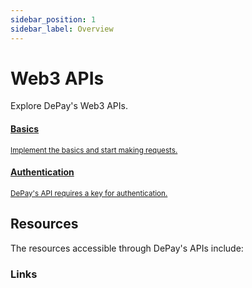 ```yaml
---
sidebar_position: 1
sidebar_label: Overview
---
```


# Web3 APIs

Explore DePay's Web3 APIs.

<div className="row pt-5">
  <div className="col-12 ps-0 pe-0 col-md-4 pe-md-4">
    <a href="/docs/apis/basics" className="d-block hover-card p-3">
      <span className="d-block">
        <FontAwesomeIcon icon="fa-solid fa-compass" className="text-body-color h2 pt-2" />
      </span>
      <h4 className="d-block h5 mb-1">Basics</h4>
      <div><small className="text-light">Implement the basics and start making requests.</small></div>
    </a>
  </div>

  <div className="col-12 ps-0 pe-0 col-md-4 pe-md-4">
    <a href="/docs/apis/authentication" className="d-block hover-card p-3">
      <span className="d-block">
        <FontAwesomeIcon icon="fa-solid fa-key" className="text-body-color h2 pt-2" />
      </span>
      <h4 className="d-block h5 mb-1">Authentication</h4>
      <div><small className="text-light">DePay's API requires a key for authentication.</small></div>
    </a>
  </div>
</div>

## Resources

The resources accessible through DePay's APIs include:

### Links

